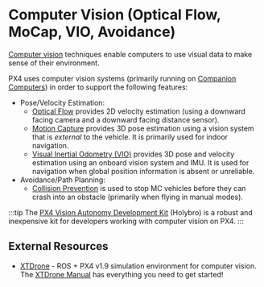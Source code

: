 # Computer Vision (Optical Flow, MoCap, VIO, Avoidance)

[Computer vision](https://en.wikipedia.org/wiki/Computer_vision) techniques enable computers to use visual data to make sense of their environment.

PX4 uses computer vision systems (primarily running on [Companion Computers](../companion_computer/index.md)) in order to support the following features:

- Pose/Velocity Estimation:
  - [Optical Flow](../sensor/optical_flow.md) provides 2D velocity estimation (using a downward facing camera and a downward facing distance sensor).
  - [Motion Capture](../computer_vision/motion_capture.md) provides 3D pose estimation using a vision system that is _external_ to the vehicle.
    It is primarily used for indoor navigation.
  - [Visual Inertial Odometry (VIO)](../computer_vision/visual_inertial_odometry.md) provides 3D pose and velocity estimation using an onboard vision system and IMU.
    It is used for navigation when global position information is absent or unreliable.
- Avoidance/Path Planning:
  - [Collision Prevention](../computer_vision/collision_prevention.md) is used to stop MC vehicles before they can crash into an obstacle (primarily when flying in manual modes).

:::tip
The [PX4 Vision Autonomy Development Kit](../complete_vehicles_mc/px4_vision_kit.md) (Holybro) is a robust and inexpensive kit for developers working with computer vision on PX4.
:::

## External Resources

- [XTDrone](https://github.com/robin-shaun/XTDrone/blob/master/README.en.md) - ROS + PX4 v1.9 simulation environment for computer vision.
  The [XTDrone Manual](https://www.yuque.com/xtdrone/manual_en) has everything you need to get started!
